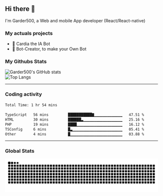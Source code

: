 ## Hi there 👋

I'm Garder500, a Web and mobile App developer (React/React-native)


### My actuals projects 
- 🔭 Cardia the IA Bot
- 🌱 Bot-Creator, to make your Own Bot

### My Githubs Stats

<!--- ![Garder 500 stats](https://github-readme-stats.vercel.app/api?username=garder500&show_icons=true&theme=Gradient) -->
![Garder500's GitHub stats](https://github-readme-stats.vercel.app/api?username=garder500&show_icons=true&theme=material-palenight&include_all_commits=true&custom_title=My%20Github%20Stats)
<br/>
![Top Langs](https://github-readme-stats.vercel.app/api/top-langs/?username=garder500&theme=material-palenight&layout=compact)

---
### Coding activity

<!--START_SECTION:waka-->

```text
Total Time: 1 hr 54 mins

TypeScript   56 mins         ███████████▇▁▁▁▁▁▁▁▁▁▁▁▁▁   47.51 %
HTML         30 mins         ██████▃▁▁▁▁▁▁▁▁▁▁▁▁▁▁▁▁▁▁   25.16 %
PHP          19 mins         ████▁▁▁▁▁▁▁▁▁▁▁▁▁▁▁▁▁▁▁▁▁   16.12 %
TSConfig     6 mins          █▃▁▁▁▁▁▁▁▁▁▁▁▁▁▁▁▁▁▁▁▁▁▁▁   05.41 %
Other        4 mins          █▁▁▁▁▁▁▁▁▁▁▁▁▁▁▁▁▁▁▁▁▁▁▁▁   03.88 %
```

<!--END_SECTION:waka-->

---

### Global Stats 

![Snake.svg](https://github.com/garder500/garder500/blob/output/github-contribution-grid-snake.svg)
